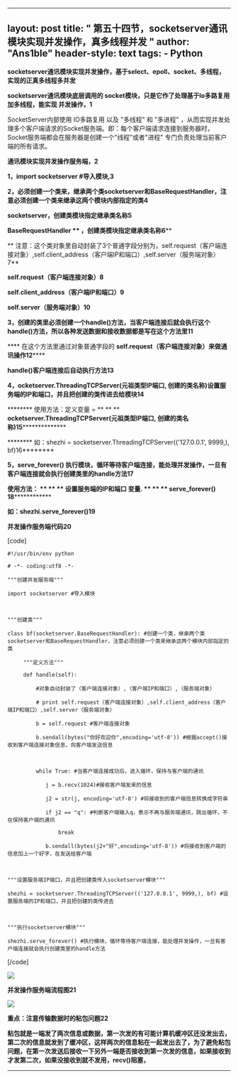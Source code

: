 
---
layout: post
title: " 第五十四节，socketserver通讯模块实现并发操作，真多线程并发 "
author: "Ans1ble"
header-style: text
tags:
      - Python
---


**socketserver通讯模块实现并发操作，基于select、epoll、socket、多线程，实现的正真多线程多并发**

****socketserver通讯模块底层调用的** socket模块，只是它作了处理基于lo多路复用加多线程，能实现 **并发操作，1****

SocketServer内部使用 IO多路复用 以及 "多线程" 和 "多进程"
，从而实现并发处理多个客户端请求的Socket服务端。即：每个客户端请求连接到服务器时，Socket服务端都会在服务器是创建一个"线程"或者"进程"
专门负责处理当前客户端的所有请求。



**通讯模块实现并发操作服务端，2**

**1，import socketserver #导入模块,3**

**2，必须创建一个类来，继承两个类socketserver和BaseRequestHandler，注意必须创建一个类来继承这两个模块内部指定的类4**

****socketserver，创建类模块指定继承类名称5****

****BaseRequestHandler ** **，创建类模块指定继承类名称6********

**
注意：这个类对象里自动封装了3个普通字段分别为，self.request（客户端连接对象）,self.client_address（客户端IP和端口）,self.server（服务端对象）7**

****self.request（客户端连接对象）8****

****self.client_address（客户端IP和端口）9****

****self.server（服务端对象）10****

**3，创建的类里必须创建一个handle()方法，当客户端连接后就会执行这个
**handle()方法，所以各种发送数据和接收数据都是写在这个方法里11****

**** 在这个方法里通过对象普通字段的 **self.request（客户端连接对象）来做通讯操作12******

********handle()客户端连接后自动执行方法13********

********4，ocketserver.ThreadingTCPServer(元祖类型IP端口,
创建的类名称)设置服务端的IP和端口，并且把创建的类传进去给模块14********

******** 使用方法：定义变量 =  ** ** ** **ocketserver.ThreadingTCPServer(元祖类型IP端口,
创建的类名称)15****************

******** 如：shezhi = socketserver.ThreadingTCPServer(('127.0.0.1', 9999,),
bf)16********

********5，serve_forever()
执行模块，循环等待客户端连接，能处理并发操作，一旦有客户端连接就会执行创建类里的handle方法17********

****************使用方法： ** ** ** **设置服务端的IP和端口******** 变量. ** ** **
**serve_forever()  18************************

********如：shezhi.serve_forever()19********



**********并发操作服务端代码20**********



[code]

    #!/usr/bin/env python
    # -*- coding:utf8 -*-
    """创建并发服务端"""
    import socketserver #导入模块
    
    """创建类"""
    class bf(socketserver.BaseRequestHandler): #创建一个类，继承两个类socketserver和BaseRequestHandler，注意必须创建一个类来继承这两个模块内部指定的类
         """定义方法"""
         def handle(self):
             #对象自动封装了（客户端连接对象）,（客户端IP和端口）,（服务端对象）
             # print self.request（客户端连接对象）,self.client_address（客户端IP和端口）,self.server（服务端对象）
             b = self.request #客户端连接对象
             b.sendall(bytes("你好欢迎你",encoding='utf-8')) #根据accept()接收到客户端连接对象信息，向客户端发送信息
    
             while True: #当客户端连接成功后，进入循环，保持与客户端的通讯
                j = b.recv(1024)#接收客户端发来的信息
                j2 = str(j, encoding='utf-8') #将接收到的客户端信息转换成字符串
                if j2 == "q": #判断客户端输入q，表示不再与服务端通讯，跳出循环，不在保持客户端的通讯
                    break
                b.sendall(bytes(j2+"好",encoding='utf-8')) #将接收到客户端的信息加上一个好字，在发送给客户端
    
    """设置服务端IP端口，并且把创建类传入socketserver模块"""
    shezhi = socketserver.ThreadingTCPServer(('127.0.0.1', 9999,), bf) #设置服务端的IP和端口，并且把创建的类传进去
    
    """执行socketserver模块"""
    shezhi.serve_forever() #执行模块，循环等待客户端连接，能处理并发操作，一旦有客户端连接就会执行创建类里的handle方法
[/code]

![](https://images2015.cnblogs.com/blog/955761/201609/955761-20160928073639438-2048589746.png)

**********并发操作服务端流程图21**********

![](https://images2015.cnblogs.com/blog/955761/201609/955761-20160928072050703-409204703.png)



**重点：注意传输数据时的粘包问题22**

**粘包就是一端发了两次信息或数据，第一次发的有可能计算机缓冲区还没发出去，第二次的信息就发到了缓冲区，这样两次的信息粘在一起发出去了，为了避免粘包问题，在第一次发送后接收一下另外一端是否接收到第一次发的信息，如果接收到才发第二次，如果没接收到就不发用，recv()阻塞，**

** **

